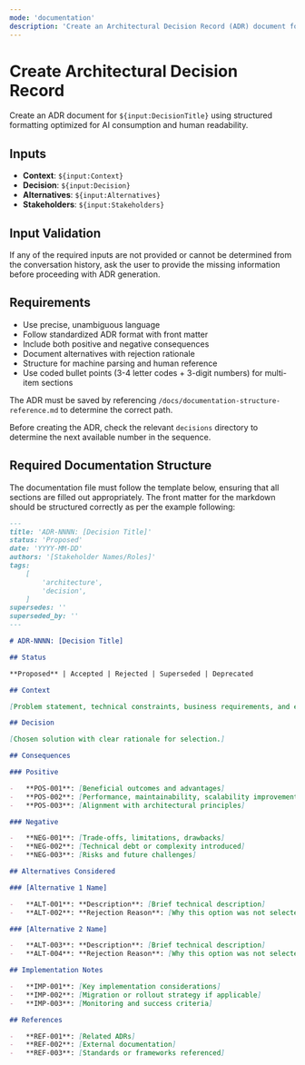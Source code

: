 ```yaml
---
mode: 'documentation'
description: 'Create an Architectural Decision Record (ADR) document for AI-optimized decision documentation.'
---
```


# Create Architectural Decision Record

Create an ADR document for `${input:DecisionTitle}` using structured formatting optimized for AI consumption and human readability.

## Inputs

-   **Context**: `${input:Context}`
-   **Decision**: `${input:Decision}`
-   **Alternatives**: `${input:Alternatives}`
-   **Stakeholders**: `${input:Stakeholders}`

## Input Validation

If any of the required inputs are not provided or cannot be determined from the conversation history, ask the user to provide the missing information before proceeding with ADR generation.

## Requirements

-   Use precise, unambiguous language
-   Follow standardized ADR format with front matter
-   Include both positive and negative consequences
-   Document alternatives with rejection rationale
-   Structure for machine parsing and human reference
-   Use coded bullet points (3-4 letter codes + 3-digit numbers) for multi-item sections

The ADR must be saved by referencing `/docs/documentation-structure-reference.md` to determine the correct path.

Before creating the ADR, check the relevant `decisions` directory to determine the next available number in the sequence.

## Required Documentation Structure

The documentation file must follow the template below, ensuring that all sections are filled out appropriately. The front matter for the markdown should be structured correctly as per the example following:

```md
---
title: 'ADR-NNNN: [Decision Title]'
status: 'Proposed'
date: 'YYYY-MM-DD'
authors: '[Stakeholder Names/Roles]'
tags:
    [
        'architecture',
        'decision',
    ]
supersedes: ''
superseded_by: ''
---

# ADR-NNNN: [Decision Title]

## Status

**Proposed** | Accepted | Rejected | Superseded | Deprecated

## Context

[Problem statement, technical constraints, business requirements, and environmental factors requiring this decision.]

## Decision

[Chosen solution with clear rationale for selection.]

## Consequences

### Positive

-   **POS-001**: [Beneficial outcomes and advantages]
-   **POS-002**: [Performance, maintainability, scalability improvements]
-   **POS-003**: [Alignment with architectural principles]

### Negative

-   **NEG-001**: [Trade-offs, limitations, drawbacks]
-   **NEG-002**: [Technical debt or complexity introduced]
-   **NEG-003**: [Risks and future challenges]

## Alternatives Considered

### [Alternative 1 Name]

-   **ALT-001**: **Description**: [Brief technical description]
-   **ALT-002**: **Rejection Reason**: [Why this option was not selected]

### [Alternative 2 Name]

-   **ALT-003**: **Description**: [Brief technical description]
-   **ALT-004**: **Rejection Reason**: [Why this option was not selected]

## Implementation Notes

-   **IMP-001**: [Key implementation considerations]
-   **IMP-002**: [Migration or rollout strategy if applicable]
-   **IMP-003**: [Monitoring and success criteria]

## References

-   **REF-001**: [Related ADRs]
-   **REF-002**: [External documentation]
-   **REF-003**: [Standards or frameworks referenced]
```
